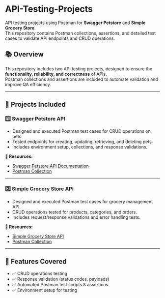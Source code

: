# API-Testing-Projects
API testing projects using Postman for **Swagger Petstore** and **Simple Grocery Store**.  
This repository contains Postman collections, assertions, and detailed test cases to validate API endpoints and CRUD operations.

## 📚 Overview
This repository includes two API testing projects, designed to ensure the **functionality, reliability, and correctness** of APIs.  
Postman collections and assertions are included to automate validation and improve QA efficiency.

---

## 🔧 Projects Included

### 1️⃣ Swagger Petstore API
- Designed and executed Postman test cases for CRUD operations on pets.  
- Tested endpoints for creating, updating, retrieving, and deleting pets.  
- Includes environment setup, collections, and response validations.

**🔗 Resources:**  
- [Swagger Petstore API Documentation](https://petstore.swagger.io/#/pet)  
- [Postman Collection](#) 
---

### 2️⃣ Simple Grocery Store API
- Designed and executed Postman test cases for grocery management API.  
- CRUD operations tested for products, categories, and orders.  
- Includes request/response validations and error handling tests.

**🔗 Resources:**  
- [Simple Grocery Store API](https://simple-grocery-store-api.click)  
- [Postman Collection](#)  

---

## 🚀 Features Covered
- ✅ CRUD operations testing  
- ✅ Response validation (status codes, payloads)  
- ✅ Automated Postman test scripts & assertions  
- ✅ Environment setup for testing  

